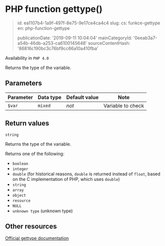 PHP function gettype()
======================

> id: ea1107b4-1a9f-497f-8e75-9e17ce4ca4c4
> slug:
> 	cs: funkce-gettype
> 	en: php-function-gettype
> 
> publicationDate: '2019-09-11 10:04:04'
> mainCategoryId: '0eeab3a7-a54b-46db-a253-ca6100145648'
> sourceContentHash: '86816c190bc3c76bf9cc66a10a410fba'

Availability in `PHP 4.0`

Returns the type of the variable.

Parameters
--------------

| Parameter | Data type | Default value | Note |
|-----|-----|-----|-----|
| `$var` | `mixed` | *not* | Variable to check |


Return values
----------------

`string`

Returns the type of the variable.

Returns one of the following:

- `boolean`
- `integer`
- `double` (for historical reasons, `double` is returned instead of `float`, based on the C implementation of PHP, which uses `double`)
- `string`
- `array`
- `object`
- `resource`
- `NULL`
- `unknown type` (unknown type)

Other resources
------------

[Official gettype documentation](https://www.php.net/manual/en/function.gettype.php)
